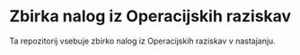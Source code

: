 # Zbirka nalog iz Operacijskih raziskav

Ta repozitorij vsebuje zbirko nalog iz Operacijskih raziskav v nastajanju.
